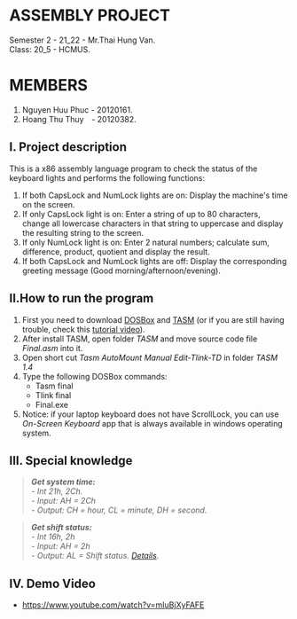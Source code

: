 # ASSEMBLY PROJECT
Semester 2 - 21_22 - Mr.Thai Hung Van.\
Class: 20_5 - HCMUS.
# MEMBERS
1. Nguyen Huu Phuc - 20120161.
2. Hoang Thu Thuy - 20120382.
## I. Project description
This is a x86 assembly language program to check the status of the keyboard lights and performs the following functions:
1. If both CapsLock and NumLock lights are on: Display the machine's time on the screen.
2. If only CapsLock light is on: Enter a string of up to 80 characters, change all lowercase characters in that string to uppercase and display the resulting string to the screen.
3. If only NumLock light is on: Enter 2 natural numbers;  calculate sum, difference, product, quotient and display the result.
4. If both CapsLock and NumLock lights are off: Display the corresponding greeting message (Good morning/afternoon/evening).
## II.How to run the program
1. First you need to download [DOSBox](https://www.dosbox.com/download.php?main=1) and [TASM](https://www.pconlife.com/viewfileinfo/tasm-1-4-windows-7-windows-8-64-bit-techapple-net-exe/) (or if you are still having trouble, check this [tutorial video](https://www.youtube.com/watch?v=JH-OCVkj3EY)). 
2. After install TASM, open folder *TASM* and move source code file *Final.asm* into it.
3. Open short cut *Tasm AutoMount Manual Edit-Tlink-TD* in folder *TASM 1.4*
4. Type the following DOSBox commands:
    - Tasm final
    - Tlink final
    - Final.exe
5. Notice: if your laptop keyboard does not have ScrollLock, you can use *On-Screen Keyboard* app that is always available in windows operating system.
## III. Special knowledge
> ***Get system time:** \
    - Int 21h, 2Ch.\
    - Input: AH = 2Ch\
    - Output: CH = hour, CL = minute, DH = second.*


> ***Get shift status:** \
    - Int 16h, 2h\
    - Input: AH = 2h\
    - Output: AL = Shift status. [Details](http://vitaly_filatov.tripod.com/ng/asm/asm_027.3.html).*



## IV. Demo Video
- <https://www.youtube.com/watch?v=mIuBjXyFAFE>
